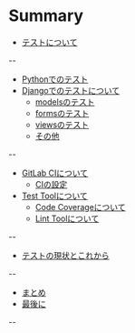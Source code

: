 # Summary

- [テストについて](test.md)

--

- [Pythonでのテスト](python.md)
- [Djangoでのテストについて](django.md)
  - [modelsのテスト](django/models.md)
  - [formsのテスト](django/forms.md)
  - [viewsのテスト](django/views.md)
  - [その他](django/other.md)

--

- [GitLab CIについて](gitlab.md)
  - [CIの設定](gitlab/ci.md)
- [Test Toolについて](tool.md)
  - [Code Coverageについて](tool/coverage.md)
  - [Lint Toolについて](tool/lint.md)

--

- [テストの現状とこれから](current.md)

--

- [まとめ](overall.md)
- [最後に](last.md)

--
